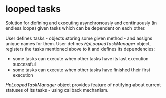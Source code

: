 # looped tasks

Solution for defining and executing asynchronously and continuously (in endless loops) given tasks which can be dependent on each other.

User defines tasks - objects storing some given method - and assigns unique names for them. 
User defines <i>HpLoopedTaskManager</i> object, registers the tasks mentioned above to it and defines its dependencies:  
* some tasks can execute when other tasks have its last execution successful 
* some tasks can execute when other tasks have finished their first execution

 <i>HpLoopedTaskManager</i> object provides feature of notifying about current statuses of its tasks - using callback mechanism.
